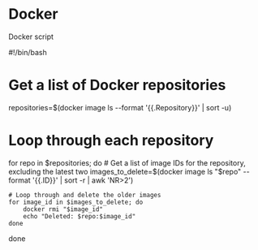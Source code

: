 # Docker
Docker script


#!/bin/bash

# Get a list of Docker repositories
repositories=$(docker image ls --format '{{.Repository}}' | sort -u)

# Loop through each repository
for repo in $repositories; do
    # Get a list of image IDs for the repository, excluding the latest two
    images_to_delete=$(docker image ls "$repo" --format '{{.ID}}' | sort -r | awk 'NR>2')

    # Loop through and delete the older images
    for image_id in $images_to_delete; do
        docker rmi "$image_id"
        echo "Deleted: $repo:$image_id"
    done
done
